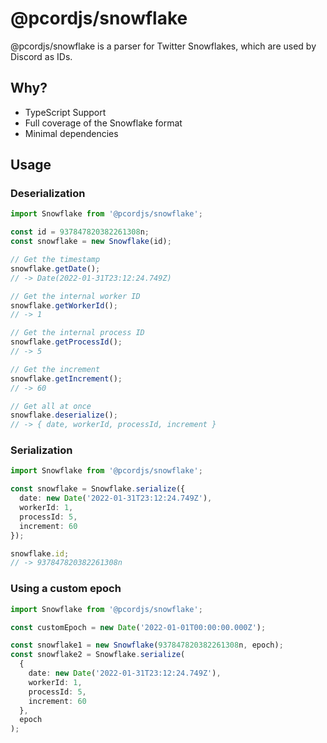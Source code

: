# @pcordjs/snowflake

@pcordjs/snowflake is a parser for Twitter Snowflakes, which are used by Discord as IDs.

## Why?

- TypeScript Support
- Full coverage of the Snowflake format
- Minimal dependencies

## Usage

### Deserialization

```ts
import Snowflake from '@pcordjs/snowflake';

const id = 937847820382261308n;
const snowflake = new Snowflake(id);

// Get the timestamp
snowflake.getDate();
// -> Date(2022-01-31T23:12:24.749Z)

// Get the internal worker ID
snowflake.getWorkerId();
// -> 1

// Get the internal process ID
snowflake.getProcessId();
// -> 5

// Get the increment
snowflake.getIncrement();
// -> 60

// Get all at once
snowflake.deserialize();
// -> { date, workerId, processId, increment }
```

### Serialization

```ts
import Snowflake from '@pcordjs/snowflake';

const snowflake = Snowflake.serialize({
  date: new Date('2022-01-31T23:12:24.749Z'),
  workerId: 1,
  processId: 5,
  increment: 60
});

snowflake.id;
// -> 937847820382261308n
```

### Using a custom epoch

```ts
import Snowflake from '@pcordjs/snowflake';

const customEpoch = new Date('2022-01-01T00:00:00.000Z');

const snowflake1 = new Snowflake(937847820382261308n, epoch);
const snowflake2 = Snowflake.serialize(
  {
    date: new Date('2022-01-31T23:12:24.749Z'),
    workerId: 1,
    processId: 5,
    increment: 60
  },
  epoch
);
```
